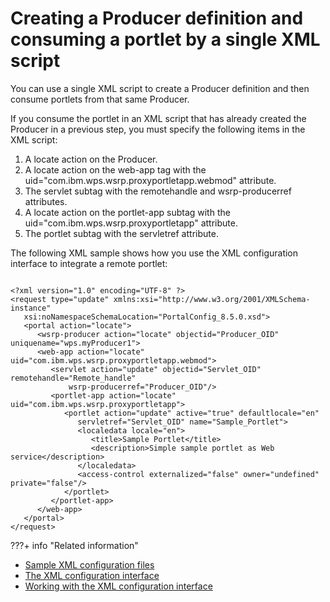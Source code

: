 # Creating a Producer definition and consuming a portlet by a single XML script

You can use a single XML script to create a Producer definition and then consume portlets from that same Producer.

If you consume the portlet in an XML script that has already created the Producer in a previous step, you must specify the following items in the XML script:

1.  A locate action on the Producer.
2.  A locate action on the web-app tag with the uid="com.ibm.wps.wsrp.proxyportletapp.webmod" attribute.
3.  The servlet subtag with the remotehandle and wsrp-producerref attributes.
4.  A locate action on the portlet-app subtag with the uid="com.ibm.wps.wsrp.proxyportletapp" attribute.
5.  The portlet subtag with the servletref attribute.

The following XML sample shows how you use the XML configuration interface to integrate a remote portlet:

```

<?xml version="1.0" encoding="UTF-8" ?>
<request type="update" xmlns:xsi="http://www.w3.org/2001/XMLSchema-instance" 
   xsi:noNamespaceSchemaLocation="PortalConfig_8.5.0.xsd">
   <portal action="locate">
      <wsrp-producer action="locate" objectid="Producer_OID" uniquename="wps.myProducer1">
      <web-app action="locate" uid="com.ibm.wps.wsrp.proxyportletapp.webmod">
         <servlet action="update" objectid="Servlet_OID" remotehandle="Remote_handle" 
             wsrp-producerref="Producer_OID"/>
         <portlet-app action="locate" uid="com.ibm.wps.wsrp.proxyportletapp">
            <portlet action="update" active="true" defaultlocale="en" 
               servletref="Servlet_OID" name="Sample_Portlet">
               <localedata locale="en">
                  <title>Sample Portlet</title>
                  <description>Simple sample portlet as Web service</description>
               </localedata>
               <access-control externalized="false" owner="undefined" private="false"/>
            </portlet>
         </portlet-app>
      </web-app>
   </portal>
</request>

```

???+ info "Related information"  
   -  [Sample XML configuration files](../../../../../../deploy_dx/manage/portal_admin_tools/xml_config_interface/xml_config_ref/admxmsmp.md)
   -  [The XML configuration interface](../../../../../../deploy_dx/manage/portal_admin_tools/xml_config_interface/index.md)
   -  [Working with the XML configuration interface](../../../../../../deploy_dx/manage/portal_admin_tools/xml_config_interface/working_xml_config_interface/index.md)